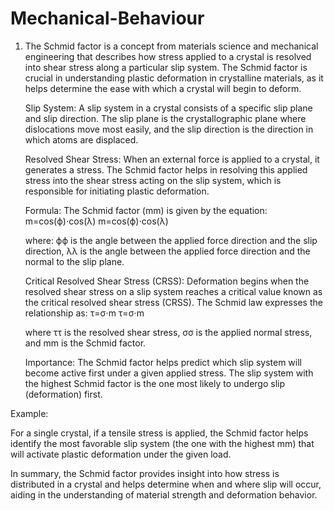 # Mechanical-Behaviour
1. The Schmid factor is a concept from materials science and mechanical engineering that describes how stress applied to a crystal is resolved into shear stress along a particular slip system. The Schmid factor is crucial in understanding plastic deformation in crystalline materials, as it helps determine the ease with which a crystal will begin to deform.

    Slip System: A slip system in a crystal consists of a specific slip plane and slip direction. The slip plane is the crystallographic plane where dislocations move most easily, and the slip direction is the direction in which atoms are displaced.

    Resolved Shear Stress: When an external force is applied to a crystal, it generates a stress. The Schmid factor helps in resolving this applied stress into the shear stress acting on the slip system, which is responsible for initiating plastic deformation.

    Formula: The Schmid factor (mm) is given by the equation:
    m=cos⁡(ϕ)⋅cos⁡(λ)
    m=cos(ϕ)⋅cos(λ)

    where:
        ϕϕ is the angle between the applied force direction and the slip direction,
        λλ is the angle between the applied force direction and the normal to the slip plane.

    Critical Resolved Shear Stress (CRSS): Deformation begins when the resolved shear stress on a slip system reaches a critical value known as the critical resolved shear stress (CRSS). The Schmid law expresses the relationship as:
    τ=σ⋅m
    τ=σ⋅m

    where ττ is the resolved shear stress, σσ is the applied normal stress, and mm is the Schmid factor.

    Importance: The Schmid factor helps predict which slip system will become active first under a given applied stress. The slip system with the highest Schmid factor is the one most likely to undergo slip (deformation) first.

Example:

For a single crystal, if a tensile stress is applied, the Schmid factor helps identify the most favorable slip system (the one with the highest mm) that will activate plastic deformation under the given load.

In summary, the Schmid factor provides insight into how stress is distributed in a crystal and helps determine when and where slip will occur, aiding in the understanding of material strength and deformation behavior.
